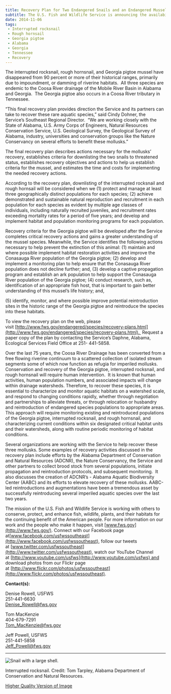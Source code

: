 ```yaml
---
title: Recovery Plan for Two Endangered Snails and an Endangered Mussel Available
subtitle: The U.S. Fish and Wildlife Service is announcing the availability of the final recovery plan for the Georgia pigtoe mussel, interrupted rocksnail, and rough hornsnail, all federally listed as endangered
date: 2014-11-06
tags:
 - Interrupted rocksnail
 - Rough hornsail
 - Georgia pigtoe
 - Alabama
 - Georgia
 - Tennessee
 - Recovery
---
```


The interrupted rocksnail, rough hornsnail, and Georgia pigtoe mussel have disappeared from 90 percent or more of their historical ranges, primarily due to impoundment, or damming of riverine habitats.  All three species are endemic to the Coosa River drainage of the Mobile River Basin in Alabama and Georgia.  The Georgia pigtoe also occurs in a Coosa River tributary in Tennessee.

“This final recovery plan provides direction the Service and its partners can take to recover these rare aquatic species,” said Cindy Dohner, the Service’s Southeast Regional Director.  “We are working closely with the State of Alabama, U.S. Army Corps of Engineers, Natural Resources Conservation Service, U.S. Geological Survey, the Geological Survey of Alabama, industry, universities and conservation groups like the Nature Conservancy on several efforts to benefit these mollusks.”  

The final recovery plan describes actions necessary for the mollusks’ recovery, establishes criteria for downlisting the two snails to threatened status, establishes recovery objectives and actions to help us establish criteria for the mussel, and estimates the time and costs for implementing the needed recovery actions.   

According to the recovery plan, downlisting of the interrupted rocksnail and rough hornsail will be considered when we (1) protect and manage at least three geographically distinct populations for each species; (2) achieve demonstrated and sustainable natural reproduction and recruitment in each population for each species as evident by multiple age classes of individuals, including naturally recruited juveniles, and recruitment rates exceeding mortality rates for a period of five years; and develop and implement habitat and population monitoring programs for each population.

Recovery criteria for the Georgia pigtoe will be developed after the Service completes critical recovery actions and gains a greater understanding of the mussel species. Meanwhile, the Service identifies the following actions necessary to help prevent the extinction of this animal: (1) maintain and where possible implement habitat restoration activities and improve the Conasauga River population of the Georgia pigtoe; (2) develop and implement a monitoring plan to help ensure that the Conasauga River population does not decline further; and, (3) develop a captive propagation program and establish an ark population to help support the Conasauga River population of the Georgia pigtoe; (4) conduct research, such as, identification of an appropriate fish host, that is important to gain better understanding of this mussel’s life history; and,

(5) identify, monitor, and where possible improve potential reintroduction sites in the historic range of the Georgia pigtoe and reintroduce the species into these habitats.

To view the recovery plan on the web, please visit [http://www.fws.gov/endangered/species/recovery-plans.html](http://www.fws.gov/endangered/species/recovery-plans.html).  Request a paper copy of the plan by contacting the Service’s Daphne, Alabama, Ecological Services Field Office at 251- 441-5858.

Over the last 75 years, the Coosa River Drainage has been converted from a free flowing riverine continuum to a scattered collection of isolated stream segments some of which now function as refugia for imperiled mollusks.  Conservation and recovery of the Georgia pigtoe, interrupted rocksnail, and rough hornsnail will require human intervention.  It is known that human activities, human population numbers, and associated impacts will change within drainage watersheds. Therefore, to recover these species, it is essential to characterize and monitor aquatic habitats on a watershed scale, and respond to changing conditions rapidly, whether through negotiation and partnerships to alleviate threats, or through relocation or husbandry and reintroduction of endangered species populations to appropriate areas. This approach will require monitoring existing and reintroduced populations of the Georgia pigtoe, interrupted rocksnail, and rough hornsnail, and characterizing current conditions within six designated critical habitat units and their watersheds, along with routine periodic monitoring of habitat conditions.

Several organizations are working with the Service to help recover these three mollusks. Some examples of recovery activities discussed in the recovery plan include efforts by the Alabama Department of Conservation and Natural Resources (ADCNR), the Nature Conservancy, the Service and other partners to collect brood stock from several populations, initiate propagation and reintroduction protocols, and subsequent monitoring.  It also discusses the creation of ADCNR’s - Alabama Aquatic Biodiversity Center (AABC) and its efforts to elevate recovery of these mollusks. AABC-led reintroductions and augmentations have been a tremendous asset by successfully reintroducing several imperiled aquatic species over the last two years.

The mission of the U.S. Fish and Wildlife Service is working with others to conserve, protect, and enhance fish, wildlife, plants, and their habitats for the continuing benefit of the American people. For more information on our work and the people who make it happen, visit [www.fws.gov](http://www.fws.gov/). Connect with our Facebook page at[www.facebook.com/usfwssoutheast](http://www.facebook.com/usfwssoutheast), follow our tweets at [www.twitter.com/usfwssoutheast](http://www.twitter.com/usfwssoutheast), watch our YouTube Channel at [http://www.youtube.com/usfws](http://www.youtube.com/usfws) and download photos from our Flickr page at [http://www.flickr.com/photos/usfwssoutheast](http://www.flickr.com/photos/usfwssoutheast).

**Contact(s):**  

Denise Rowell, USFWS    
251-441-6630   
[Denise_Rowell@fws.gov](mailto:Denise_Rowell@fws.gov)

Tom MacKenzie  
404-679-7291    
[Tom_MacKenzie@fws.gov](mailto:Tom_MacKenzie@fws.gov)

Jeff Powell, USFWS   
251-441-5858   
[Jeff_Powell@fws.gov](mailto:Jeff_Powell@fws.gov)

* * *

![Snail with a large shell.](images/newsUploads/newsThumbs/newsImageThumb868A844D-970A-21EF-9C0BD7F52DAB3113.jpg)

Interrupted rocksnail. Credit: Tom Tarpley, Alabama Department of Conservation and Natural Resources.  

[Higher Quality Version of Image](https://www.flickr.com/photos/usfwssoutheast/15540997558/)
